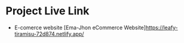 # Project Live Link
* E-comerce website
[Ema-Jhon eCommerce Website]https://leafy-tiramisu-72d874.netlify.app/

